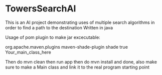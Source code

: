 # TowersSearchAI

This is an AI project demonstrating uses of multiple search algorithms in order to find a path to the destination
Written in java

Usage of pom plugin to make jar excecutable:

<plugin>
                <groupId>org.apache.maven.plugins</groupId>
                <artifactId>maven-shade-plugin</artifactId>
                <executions>
                    <execution>
                        <goals>
                            <goal>shade</goal>
                        </goals>
                        <configuration>
                            <shadedArtifactAttached>true</shadedArtifactAttached>
                            <transformers>
                                <transformer implementation=
                                                     "org.apache.maven.plugins.shade.resource.ManifestResourceTransformer">
                                    <mainClass>Your_main_class_here</mainClass>
                                </transformer>
                            </transformers>
                        </configuration>
                    </execution>
                </executions>
            </plugin>


Then do mvn clean then run app then do mvn install and done, also make sure to make a Main class and link it to the real program starting point
